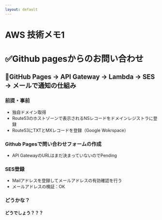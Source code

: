```yaml
---
layout: default
---
```

# AWS 技術メモ1
# ✅Github pagesからのお問い合わせ
## 🔹GitHub Pages → API Gateway → Lambda → SES → メールで通知の仕組み
### 前提・事前
- 独自ドメイン取得
- Route53のホストゾーンで表示されるNSレコードをドメインレジストラに登録
- Route53にTXTとMXレコードを登録（Google Wokrspace）
### Github Pagesで問い合わせフォームの作成
- API GatewayのURLはまだ決まっていないのでPending
### SES登録
- Mailアドレスを登録してメールアドレスの有効確認を行う
- メールアドレスの検証：OK
### どうかな？
#### どうでしょう？？？

 

